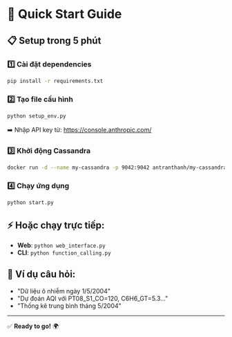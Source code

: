 # 🚀 Quick Start Guide

## 📋 Setup trong 5 phút

### 1️⃣ Cài đặt dependencies
```bash
pip install -r requirements.txt
```

### 2️⃣ Tạo file cấu hình
```bash
python setup_env.py
```
➡️ Nhập API key từ: https://console.anthropic.com/

### 3️⃣ Khởi động Cassandra
```bash
docker run -d --name my-cassandra -p 9042:9042 antranthanh/my-cassandra
```

### 4️⃣ Chạy ứng dụng
```bash
python start.py
```

## ⚡ Hoặc chạy trực tiếp:
- **Web**: `python web_interface.py`
- **CLI**: `python function_calling.py`

## 🎯 Ví dụ câu hỏi:
- "Dữ liệu ô nhiễm ngày 1/5/2004"
- "Dự đoán AQI với PT08_S1_CO=120, C6H6_GT=5.3..."
- "Thống kê trung bình tháng 5/2004"

---
✅ **Ready to go!** 🌍 